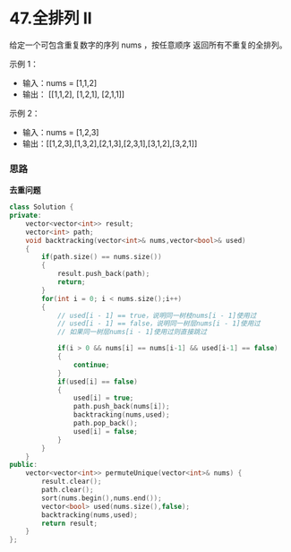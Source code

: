 # 47.全排列 II

给定一个可包含重复数字的序列 nums ，按任意顺序 返回所有不重复的全排列。

示例 1：

- 输入：nums = [1,1,2]
- 输出： [[1,1,2], [1,2,1], [2,1,1]]

示例 2：

- 输入：nums = [1,2,3]
- 输出：[[1,2,3],[1,3,2],[2,1,3],[2,3,1],[3,1,2],[3,2,1]]



### 思路

**去重问题**

```cpp
class Solution {
private:
    vector<vector<int>> result;
    vector<int> path;
    void backtracking(vector<int>& nums,vector<bool>& used)
    {
        if(path.size() == nums.size())
        {
            result.push_back(path);
            return;
        }
        for(int i = 0; i < nums.size();i++)
        {
            // used[i - 1] == true，说明同一树枝nums[i - 1]使用过
            // used[i - 1] == false，说明同一树层nums[i - 1]使用过
            // 如果同一树层nums[i - 1]使用过则直接跳过

            if(i > 0 && nums[i] == nums[i-1] && used[i-1] == false)
            {
                continue;
            }
            if(used[i] == false)
            {
                used[i] = true;
                path.push_back(nums[i]);
                backtracking(nums,used);
                path.pop_back();
                used[i] = false;
            }
        }
    }
public:
    vector<vector<int>> permuteUnique(vector<int>& nums) {
        result.clear();
        path.clear();
        sort(nums.begin(),nums.end());
        vector<bool> used(nums.size(),false);
        backtracking(nums,used);
        return result;
    }
};
```

